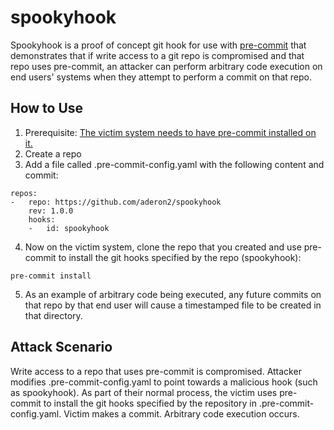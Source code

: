 # spookyhook
Spookyhook is a proof of concept git hook for use with [pre-commit](https://www.pre-commit.com) that demonstrates that if write access to a git repo is compromised and that repo uses pre-commit, an attacker can perform arbitrary code execution on end users' systems when they attempt to perform a commit on that repo.


## How to Use
1. Prerequisite: [The victim system needs to have pre-commit installed on it.](https://pre-commit.com/#installation)
2. Create a repo
3. Add a file called .pre-commit-config.yaml with the following content and commit:
```
repos:
-   repo: https://github.com/aderon2/spookyhook
    rev: 1.0.0
    hooks:
    -   id: spookyhook
```
4. Now on the victim system, clone the repo that you created and use pre-commit to install the git hooks specified by the repo (spookyhook):
```
pre-commit install
```
5. As an example of arbitrary code being executed, any future commits on that repo by that end user will cause a timestamped file to be created in that directory.


## Attack Scenario
Write access to a repo that uses pre-commit is compromised.  Attacker modifies .pre-commit-config.yaml to point towards a malicious hook (such as spookyhook).  As part of their normal process, the victim uses pre-commit to install the git hooks specified by the repository in .pre-commit-config.yaml.  Victim makes a commit.  Arbitrary code execution occurs.
